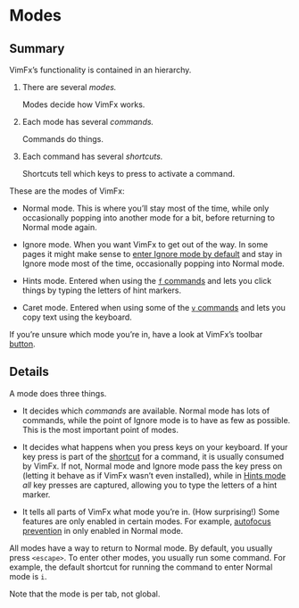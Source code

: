 <!--
This is part of the VimFx documentation.
Copyright Simon Lydell 2016.
See the file README.md for copying conditions.
-->

# Modes


## Summary

VimFx’s functionality is contained in an hierarchy.

1. There are several _modes._

   Modes decide how VimFx works.

2. Each mode has several _commands._

   Commands do things.

3. Each command has several _shortcuts._

   Shortcuts tell which keys to press to activate a command.

These are the modes of VimFx:

- Normal mode. This is where you’ll stay most of the time, while only
  occasionally popping into another mode for a bit, before returning to Normal
  mode again.

- Ignore mode. When you want VimFx to get out of the way. In some pages it might
  make sense to [enter Ignore mode by default][blacklist] and stay in Ignore
  mode most of the time, occasionally popping into Normal mode.

- Hints mode. Entered when using the [`f` commands][f-commands] and lets you
  click things by typing the letters of hint markers.

- Caret mode. Entered when using some of the [`v` commands][v-commands] and lets
  you copy text using the keyboard.

If you’re unsure which mode you’re in, have a look at VimFx’s toolbar [button].


## Details

A mode does three things.

- It decides which _commands_ are available. Normal mode has lots of commands,
  while the point of Ignore mode is to have as few as possible. This is the most
  important point of modes.

- It decides what happens when you press keys on your keyboard. If your key
  press is part of the [shortcut] for a command, it is usually consumed by
  VimFx. If not, Normal mode and Ignore mode pass the key press on (letting it
  behave as if VimFx wasn’t even installed), while in [Hints mode][f-commands]
  _all_ key presses are captured, allowing you to type the letters of a hint
  marker.

- It tells all parts of VimFx what mode you’re in. (How surprising!) Some
  features are only enabled in certain modes. For example, [autofocus
  prevention] in only enabled in Normal mode.

All modes have a way to return to Normal mode. By default, you usually press
`<escape>`. To enter other modes, you usually run some command. For example, the
default shortcut for running the command to enter Normal mode is `i`.

Note that the mode is per tab, not global.


[blacklist]: options.md#blacklist
[autofocus prevention]: options.md#prevent-autofocus
[shortcut]: shortcuts.md
[f-commands]: commands.md#the-f-commands--hints-mode
[v-commands]: commands.md#the-v-commands--caret-mode
[button]: button.md
